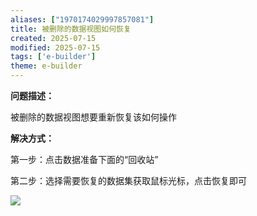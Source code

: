 ```yaml
---
aliases: ["1970174029997857081"]
title: 被删除的数据视图如何恢复
created: 2025-07-15
modified: 2025-07-15
tags: ['e-builder']
theme: e-builder
---
```


**问题描述：**

被删除的数据视图想要重新恢复该如何操作

**解决方式：**

第一步：点击数据准备下面的“回收站”

第二步：选择需要恢复的数据集获取鼠标光标，点击恢复即可

![](d6737fd0e52f6324efb0b94e33d086b4.jpg)